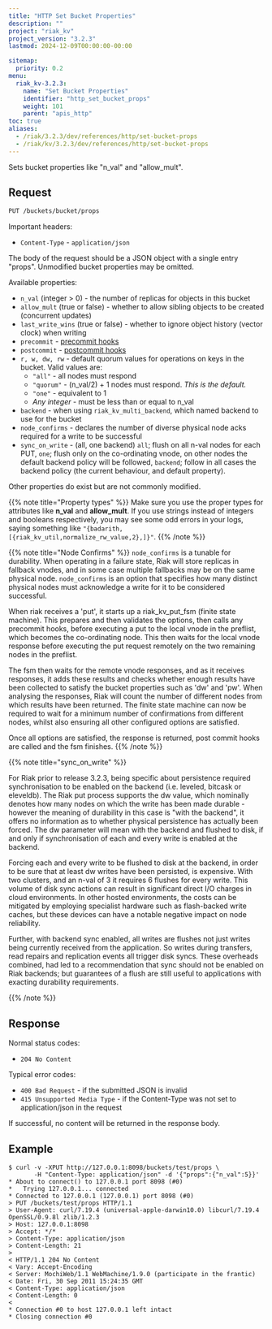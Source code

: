 ```yaml
---
title: "HTTP Set Bucket Properties"
description: ""
project: "riak_kv"
project_version: "3.2.3"
lastmod: 2024-12-09T00:00:00-00:00

sitemap:
  priority: 0.2
menu:
  riak_kv-3.2.3:
    name: "Set Bucket Properties"
    identifier: "http_set_bucket_props"
    weight: 101
    parent: "apis_http"
toc: true
aliases:
  - /riak/3.2.3/dev/references/http/set-bucket-props
  - /riak/kv/3.2.3/dev/references/http/set-bucket-props
---
```


Sets bucket properties like "n_val" and "allow_mult".

## Request

```bash
PUT /buckets/bucket/props
```

Important headers:

* `Content-Type` - `application/json`

The body of the request should be a JSON object with a single entry "props".
Unmodified bucket properties may be omitted.

Available properties:

* `n_val` (integer > 0) - the number of replicas for objects in this bucket
* `allow_mult` (true or false) - whether to allow sibling objects to be created
(concurrent updates)
* `last_write_wins` (true or false) - whether to ignore object history (vector
clock) when writing
* `precommit` - [precommit hooks]({{<baseurl>}}riak/kv/3.2.3/developing/usage/commit-hooks)
* `postcommit` - [postcommit hooks]({{<baseurl>}}riak/kv/3.2.3/developing/usage/commit-hooks)
* `r, w, dw, rw` - default quorum values for operations on keys in the bucket.
Valid values are:
  * `"all"` - all nodes must respond
  * `"quorum"` - (n_val/2) + 1 nodes must respond. *This is the default.*
  * `"one"` - equivalent to 1
  * *Any integer* - must be less than or equal to n_val
* `backend` - when using `riak_kv_multi_backend`, which named backend to use for
the bucket
* `node_confirms` - declares the number of diverse physical node acks required for a write
to be successful
* `sync_on_write` - (all, one backend) `all`; flush on all n-val nodes for each PUT, `one`; flush only on the co-ordinating vnode, on other nodes the default backend policy will be followed, `backend`; follow in all cases the backend policy (the current behaviour, and default property).

Other properties do exist but are not commonly modified.

{{% note title="Property types" %}}
Make sure you use the proper types for attributes like **n_val** and
**allow_mult**. If you use strings instead of integers and booleans
respectively, you may see some odd errors in your logs, saying something like
`"{badarith,[{riak_kv_util,normalize_rw_value,2},]}"`.
{{% /note %}}

{{% note title="Node Confirms" %}}
`node_confirms` is a tunable for durability. When operating in a failure state, Riak will store replicas in fallback vnodes, and in some case multiple fallbacks may be on the same physical node. `node_confirms` is an option that specifies how many distinct physical nodes must acknowledge a write for it to be considered successful.

When riak receives a 'put', it starts up a riak_kv_put_fsm (finite state machine). This prepares and then validates the options, then calls any precommit hooks, before executing a put to the local vnode in the preflist, which becomes the co-ordinating node. This then waits for the local vnode response before executing the put request remotely on the two remaining nodes in the preflist.

The fsm then waits for the remote vnode responses, and as it receives responses, it adds these results and checks whether enough results have been collected to satisfy the bucket properties such as 'dw' and 'pw'.
When analysing the responses, Riak will count the number of different nodes from which results have been returned. The finite state machine can now be required to wait for a minimum number of confirmations from different nodes, whilst also ensuring all other configured options are satisfied.

Once all options are satisfied, the response is returned, post commit hooks are called and the fsm finishes.
{{% /note %}}

{{% note title="sync_on_write" %}}

For Riak prior to release 3.2.3, being specific about persistence required synchronisation to be enabled on the backend (i.e. leveled, bitcask or eleveldb). The Riak put process supports the dw value, which nominally denotes how many nodes on which the write has been made durable - however the meaning of durability in this case is "with the backend", it offers no information as to whether physical persistence has actually been forced. The dw parameter will mean with the backend and flushed to disk, if and only if synchronisation of each and every write is enabled at the backend.

Forcing each and every write to be flushed to disk at the backend, in order to be sure that at least dw writes have been persisted, is expensive. With two clusters, and an n-val of 3 it requires 6 flushes for every write. This volume of disk sync actions can result in significant direct I/O charges in cloud environments. In other hosted environments, the costs can be mitigated by employing specialist hardware such as flash-backed write caches, but these devices can have a notable negative impact on node reliability.

Further, with backend sync enabled, all writes are flushes not just writes being currently received from the application. So writes during transfers, read repairs and replication events all trigger disk syncs. These overheads combined, had led to a recommendation that sync should not be enabled on Riak backends; but guarantees of a flush are still useful to applications with exacting durability requirements.

{{% /note %}}

## Response

Normal status codes:

* `204 No Content`

Typical error codes:

* `400 Bad Request` - if the submitted JSON is invalid
* `415 Unsupported Media Type` - if the Content-Type was not set to
application/json in the request

If successful, no content will be returned in the response body.

## Example

```curl
$ curl -v -XPUT http://127.0.0.1:8098/buckets/test/props \
       -H "Content-Type: application/json" -d '{"props":{"n_val":5}}'
* About to connect() to 127.0.0.1 port 8098 (#0)
*   Trying 127.0.0.1... connected
* Connected to 127.0.0.1 (127.0.0.1) port 8098 (#0)
> PUT /buckets/test/props HTTP/1.1
> User-Agent: curl/7.19.4 (universal-apple-darwin10.0) libcurl/7.19.4
OpenSSL/0.9.8l zlib/1.2.3
> Host: 127.0.0.1:8098
> Accept: */*
> Content-Type: application/json
> Content-Length: 21
>
< HTTP/1.1 204 No Content
< Vary: Accept-Encoding
< Server: MochiWeb/1.1 WebMachine/1.9.0 (participate in the frantic)
< Date: Fri, 30 Sep 2011 15:24:35 GMT
< Content-Type: application/json
< Content-Length: 0
<
* Connection #0 to host 127.0.0.1 left intact
* Closing connection #0
```

